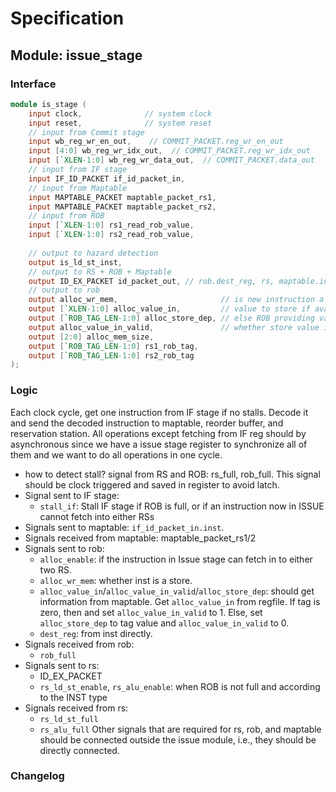 # Specification

## Module: issue_stage
### Interface
```verilog
module is_stage (         
	input clock,              // system clock
	input reset,              // system reset
	// input from Commit stage
	input wb_reg_wr_en_out,    // COMMIT_PACKET.reg_wr_en_out
	input [4:0] wb_reg_wr_idx_out,  // COMMIT_PACKET.reg_wr_idx_out
	input [`XLEN-1:0] wb_reg_wr_data_out,  // COMMIT_PACKET.data_out
	// input from IF stage
	input IF_ID_PACKET if_id_packet_in,
	// input from Maptable
    input MAPTABLE_PACKET maptable_packet_rs1,
    input MAPTABLE_PACKET maptable_packet_rs2,
	// input from ROB
	input [`XLEN-1:0] rs1_read_rob_value,
	input [`XLEN-1:0] rs2_read_rob_value, 
	
	// output to hazard detection
	output is_ld_st_inst,
	// output to RS + ROB + Maptable
	output ID_EX_PACKET id_packet_out, // rob.dest_reg, rs, maptable.inst
    // output to rob
    output alloc_wr_mem,                       // is new instruction a store?
    output [`XLEN-1:0] alloc_value_in,         // value to store if available during store issue
    output [`ROB_TAG_LEN-1:0] alloc_store_dep, // else ROB providing value of store
    output alloc_value_in_valid,               // whether store value is available at issue
	output [2:0] alloc_mem_size,
    output [`ROB_TAG_LEN-1:0] rs1_rob_tag,
	output [`ROB_TAG_LEN-1:0] rs2_rob_tag
);
```

### Logic
Each clock cycle, get one instruction from IF stage if no stalls. Decode it and send the decoded instruction to maptable, reorder buffer, and reservation station. All operations except fetching from IF reg should by asynchronous since we have a issue stage register to synchronize all of them and we want to do all operations in one cycle.
- how to detect stall? signal from RS and ROB: rs_full, rob_full. This signal should be clock triggered and saved in register to avoid latch.
- Signal sent to IF stage: 
  - `stall_if`: Stall IF stage if ROB is full, or if an instruction now in ISSUE cannot fetch into either RSs
- Signals sent to maptable: `if_id_packet_in.inst`.
- Signals received from maptable: maptable_packet_rs1/2
- Signals sent to rob: 
  - `alloc_enable`: if the instruction in Issue stage can fetch in to either two RS.
  - `alloc_wr_mem`: whether inst is a store.
  - `alloc_value_in`/`alloc_value_in_valid`/`alloc_store_dep`: should get information from maptable. Get `alloc_value_in` from regfile. If tag is zero, then  and set `alloc_value_in_valid` to 1. Else, set `alloc_store_dep` to tag value and `alloc_value_in_valid` to 0.
  - `dest_reg`: from inst directly.
- Signals received from rob:
  - `rob_full`
- Signals sent to rs:
  - ID_EX_PACKET
  - `rs_ld_st_enable`, `rs_alu_enable`: when ROB is not full and according to the INST type
- Signals received from rs:
  - `rs_ld_st_full`
  - `rs_alu_full`
Other signals that are required for rs, rob, and maptable should be connected outside the issue module, i.e., they should be directly connected.

### Changelog